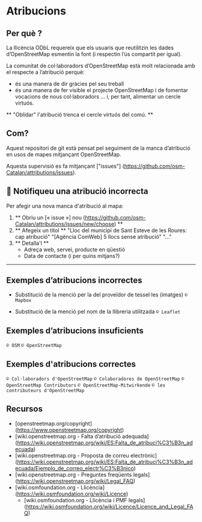 # Atribucions

## Per què ?

La llicència ODbL requereix que els usuaris que reutilitzin les dades d’OpenStreetMap esmentin la font (i respectin l’ús compartit per igual).

La comunitat de col·laboradors d’OpenStreetMap està molt relacionada amb el respecte a l’atribució perquè:
- és una manera de dir gràcies pel seu treball
- és una manera de fer visible el projecte OpenStreetMap i de fomentar vocacions de nous col·laboradors ... i, per tant, alimentar un cercle virtuós.

** "Oblidar" l'atribució trenca el cercle virtuós del comú. **

## Com?

Aquest repositori de git està pensat pel seguiment de la manca d’atribució en usos de mapes mitjançant OpenStreetMap.

Aquesta supervisió es fa mitjançant ["issues"] (https://github.com/osm-Catalan/attributions/issues).

## 📢 Notifiqueu una atribució incorrecta
Per afegir una nova manca d'atribució al mapa:
1. ** Obriu un [« issue »] nou (https://github.com/osm-Catalan/attributions/issues/new/choose) **
2. ** Afegeix un títol **
    "Lloc del municipi de Sant Esteve de les Roures: cap atribució"
    "[Agència ComWeb] 5 llocs sense atribució"
    "..."
3. ** Detalla'l **
    - Adreça web, servei, producte en qüestió
    - Data de contacte (i per quins mitjans?)

---

## Exemples d’atribucions incorrectes

- Substitució de la menció per la del proveïdor de tessel·les (imatges)
  `© Mapbox`
  
- Substitució de la menció pel nom de la llibreria utilitzada
  `© Leaflet`
  
## Exemples d’atribucions insuficients
  `© OSM`
  `© OpenStreetMap`

## Exemples d'atribucions correctes
  `© Col·laboradors d'OpenStreetMap`
  `© Colaboradores de OpenStreetMap`
  `© OpenStreetMap Contributors`
  `© OpenStreetMap-Mitwirkende`
  `© les contributeurs d'OpenStreetMap`

## Recursos
- [openstreetmap.org/copyright] (https://www.openstreetmap.org/copyright)
- [wiki.openstreetmap.org - Falta d’atribució adequada] (https://wiki.openstreetmap.org/wiki/ES:Falta_de_atribuci%C3%B3n_adecuada)
- [wiki.openstreetmap.org - Proposta de correu electrònic] (https://wiki.openstreetmap.org/wiki/ES:Falta_de_atribuci%C3%B3n_adecuada/Ejemplo_de_correo_electr%C3%B3nico)
- [wiki.openstreetmap.org - Preguntes freqüents legals] (https://wiki.openstreetmap.org/wiki/Legal_FAQ)
- [wiki.osmfoundation.org - Llicència] (https://wiki.osmfoundation.org/wiki/Licence)
  - [wiki.osmfoundation.org - Llicència i PMF legals] (https://wiki.osmfoundation.org/wiki/Licence/Licence_and_Legal_FAQ)
